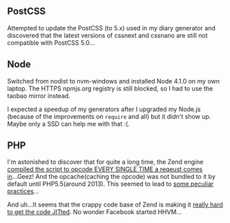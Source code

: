 ## PostCSS

Attempted to update the PostCSS (to 5.x) used in my diary generator and discovered that the latest versions of cssnext and cssnano are still not compatible with PostCSS 5.0...

## Node

Switched from nodist to nvm-windows and installed Node 4.1.0 on my own laptop. The HTTPS npmjs.org registry is still blocked, so I had to use the taobao mirror instead.

I expected a speedup of my generators after I upgraded my Node.js (because of the improvements on `require` and all) but it didn't show up. Maybe only a SSD can help me with that :(.

## PHP

I'm astonished to discover that for quite a long time, the Zend engine [compiled the script to opcode EVERY SINGLE TIME a reqeust comes in](https://en.wikipedia.org/wiki/PHP#Implementations)...Geez! And the opcache(caching the opcode) was not bundled to it by default until PHP5.5(around 2013). This seemed to lead to [some peculiar practices](https://news.ycombinator.com/item?id=8355697)...

And uh...It seems that the crappy code base of Zend is making it [really hard to get the code JITted](https://news.ycombinator.com/item?id=9122195). No wonder Facebook started HHVM...